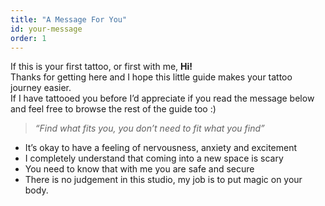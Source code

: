 ```yaml
---
title: "A Message For You"
id: your-message
order: 1
---
```


If this is your first tattoo, or first with me, **Hi!**  
Thanks for getting here and I hope this little guide makes your tattoo journey easier.  
If I have tattooed you before I’d appreciate if you read the message below and feel free to browse the rest of the guide too :)

> *“Find what fits you, you don’t need to fit what you find”*

- It’s okay to have a feeling of nervousness, anxiety and excitement  
- I completely understand that coming into a new space is scary  
- You need to know that with me you are safe and secure  
- There is no judgement in this studio, my job is to put magic on your body.
